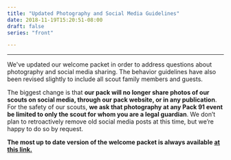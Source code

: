 ```yaml
---
title: "Updated Photography and Social Media Guidelines"
date: 2018-11-19T15:20:51-08:00
draft: false
series: "front"

---
```


---

We've updated our welcome packet in order to address questions about photography and social media sharing.  The behavior guidelines have also been revised slightly to include all scout family members and guests. 

The biggest change is that **our pack will no longer share photos of our scouts on social media, through our pack website, or in any publication**. For the safety of our scouts, **we ask that photography at any Pack 91 event be limited to only the scout for whom you are a legal guardian**. We don’t plan to retroactively remove old social media posts at this time, but we’re happy to do so by request.

**The most up to date version of the welcome packet is always available [at this link. ](/files/welcome.pdf)**